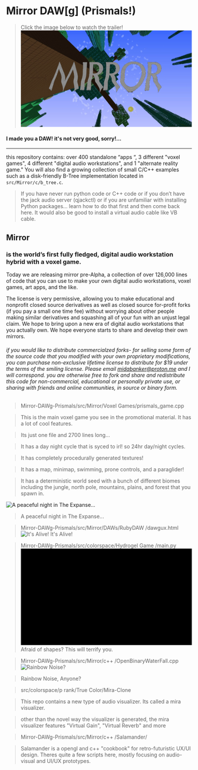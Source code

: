 # Mirror DAW[g] (Prismals!)
> Click the image below to watch the trailer!
[![Mirror DAW[g] (Prismals!) - New Digital Audio Workstation Voxel Game | Pre-Alpha Launch Trailer](https://github.com/Mirror-Prismals/Mirror-DAWg-Prismals/blob/main/readme_assets/readme_assets__mirror_thumbnail.png)](https://www.youtube.com/watch?v=8HlmQ209ydM)
#### I made you a DAW! it's not very good, sorry!...


---
this repository contains:
over 400 standalone “apps “,
3 different "voxel games",
4 different "digital audio workstations",
and 1 "alternate reality game."
You will also find a growing collection of small C/C++ examples such as a
disk-friendly B-Tree implementation located in `src/Mirror/c/b_tree.c`.

> If you have never run python code or C++ code or if you don’t have the jack audio server  (qjackctl) or if you are unfamiliar with installing Python packages... learn how to do that first and then come back here. It would also be good to install a virtual audio cable like VB cable.

## Mirror 
### is the world’s first fully fledged, digital audio workstation hybrid with a voxel game.

Today we are releasing mirror pre-Alpha, a collection of over 126,000 lines of code that you can use to make your own digital audio workstations, voxel games, art apps, and the like. 

The license is very permissive, allowing you to make educational and nonprofit closed source derivatives as well as closed source for-profit forks (if you pay a small one time fee) without worrying about other people making similar derivatives and squashing all of your fun with an unjust legal claim. We hope to bring upon a new era of digital audio workstations that you actually own. We hope everyone starts to share and develop their own mirrors.

###### if you would like to distribute commercialzed forks- for selling some form of the source code that you modified with your own proprietary modifications, you can purchase non-exclusive lifetime license to distribute for $19 under the terms of the smiling license. Please email midabanker@proton.me and I will correspond. you are otherwise free to fork and share and redistribute this code for non-commercial, educational or personally private use, or sharing with friends and online communities, in source or binary form.
> Mirror-DAWg-Prismals/src/Mirror/Voxel Games/prismals_game.cpp

> This is the main voxel game you see in the promotional material. It has a lot of cool features.

> Its just one file and 2700 lines long...

> It has a day night cycle that is syced to irl! so 24hr day/night cycles.

> It has completely procedurally generated textures!

> It has a map, minimap, swimming, prone controls, and a paraglider!

> It has a deterministic world seed with a bunch of different biomes including the jungle, north pole, mountains, plains, and forest that you spawn in.

![A peaceful night in The Expanse...](https://github.com/Mirror-Prismals/Mirror-DAWg-Prismals/blob/main/readme_assets/readme_assets__prismals_game.gif)
> A peaceful night in The Expanse...

> Mirror-DAWg-Prismals/src/Mirror/DAWs/RubyDAW
/dawgux.html
![It's Alive!](https://github.com/Mirror-Prismals/Mirror-DAWg-Prismals/blob/main/readme_assets/readme_assets__dawguxz.gif)
> It's Alive!

> Mirror-DAWg-Prismals/src/colorspace/Hydrogel Game
/main.py
![Afraid of shapes? This will terrify you.](https://github.com/Mirror-Prismals/Mirror-DAWg-Prismals/blob/main/readme_assets/readme_assets__hydrogel_game.gif)
> Afraid of shapes? This will terrify you.

> Mirror-DAWg-Prismals/src/Mirror/c++
/OpenBinaryWaterFall.cpp
![Rainbow Noise?](https://github.com/Mirror-Prismals/Mirror-DAWg-Prismals/blob/main/readme_assets/readme_assets__openBinaryWATERFALL_v2.gif)

> Rainbow Noise, Anyone?

> src/colorspace/p rank/True Color/Mira-Clone

> This repo contains a new type of audio visualizer. Its called a mira visualizer. 

> other than the novel way the visualizer is generated, the mira visualizer features "Virtual Gain", "Virtual Reverb" and more

> Mirror-DAWg-Prismals/src/Mirror/c++
/Salamander/

> Salamander is a opengl and c++ "cookbook" for retro-futuristic UX/UI design. Theres quite a few scripts here, mostly focusing on audio-visual and UI/UX prototypes.
